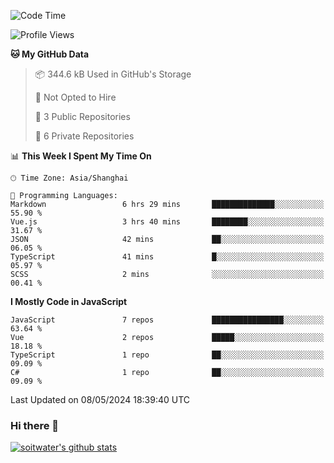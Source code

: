<!--START_SECTION:waka-->
![Code Time](http://img.shields.io/badge/Code%20Time-3%2C424%20hrs%2020%20mins-blue)

![Profile Views](http://img.shields.io/badge/Profile%20Views-0-blue)

**🐱 My GitHub Data** 

> 📦 344.6 kB Used in GitHub's Storage 
 > 
> 🚫 Not Opted to Hire
 > 
> 📜 3 Public Repositories 
 > 
> 🔑 6 Private Repositories 
 > 
📊 **This Week I Spent My Time On** 

```text
🕑︎ Time Zone: Asia/Shanghai

💬 Programming Languages: 
Markdown                 6 hrs 29 mins       ██████████████░░░░░░░░░░░   55.90 % 
Vue.js                   3 hrs 40 mins       ████████░░░░░░░░░░░░░░░░░   31.67 % 
JSON                     42 mins             ██░░░░░░░░░░░░░░░░░░░░░░░   06.05 % 
TypeScript               41 mins             █░░░░░░░░░░░░░░░░░░░░░░░░   05.97 % 
SCSS                     2 mins              ░░░░░░░░░░░░░░░░░░░░░░░░░   00.41 % 
```

**I Mostly Code in JavaScript** 

```text
JavaScript               7 repos             ████████████████░░░░░░░░░   63.64 % 
Vue                      2 repos             █████░░░░░░░░░░░░░░░░░░░░   18.18 % 
TypeScript               1 repo              ██░░░░░░░░░░░░░░░░░░░░░░░   09.09 % 
C#                       1 repo              ██░░░░░░░░░░░░░░░░░░░░░░░   09.09 % 
```




 Last Updated on 08/05/2024 18:39:40 UTC
<!--END_SECTION:waka-->

### Hi there 👋
[![soitwater's github stats](https://github-readme-stats.vercel.app/api?username=soitwater)](https://github.com/soitwater/github-readme-stats)
